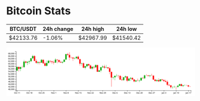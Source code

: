 # Bitcoin Stats

BTC/USDT|24h change|24h high|24h low|
|---|---|---|---|
|$42133.76|-1.06%|$42967.99|$41540.42|

<img src="./chart.svg">
